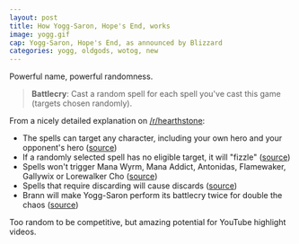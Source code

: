 ```yaml
---
layout: post
title: How Yogg-Saron, Hope's End, works
image: yogg.gif
cap: Yogg-Saron, Hope's End, as announced by Blizzard
categories: yogg, oldgods, wotog, new
---
```


Powerful name, powerful randomness. 

<!--break-->

> **Battlecry**: Cast a random spell for each spell you've cast this game (targets chosen randomly).

From a nicely detailed explanation on [/r/hearthstone](https://www.reddit.com/r/hearthstone/comments/4dsca4/a_summary_of_yoggsarons_extra_details_on_how_it/): 

* The spells can target any character, including your own hero and your opponent's hero ([source](https://twitter.com/PlayHearthstone/status/718123862127427584))
* If a randomly selected spell has no eligible target, it will "fizzle" ([source](https://twitter.com/PlayHearthstone/status/718126188678479872))
* Spells won't trigger Mana Wyrm, Mana Addict, Antonidas, Flamewaker, Gallywix or Lorewalker Cho ([source](https://twitter.com/PlayHearthstone/status/718132869109981184))
* Spells that require discarding will cause discards ([source](https://twitter.com/PlayHearthstone/status/718146133558734849))
* Brann will make Yogg-Saron perform its battlecry twice for double the chaos ([source](https://twitter.com/PlayHearthstone/status/718130744330207232))

Too random to be competitive, but amazing potential for YouTube highlight videos. 